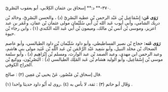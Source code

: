 ٣٧٠-** د:** إسحاق بن عثمان الكِلابي، أبو يعقوب البَصْرِيّ.

**رَوَى عَن:** إِسْمَاعِيل بْن عَبْد الرحمن بْن عطية البَصْرِيّ (د) ، والحسن البَصْرِيّ، وخالد بْن دريك الشامي، وأبي أيوب عَبد الله بْن أَبي سُلَيْمان مولى عثمان بْن عفان، وعُمَر بن عبد اعزيز، وموسى بْن أنس بْن مالك، وميمون بْن أَبي عَبد الله الكندي (١) ، وابن رجاء بْن حيوة.

**رَوَى عَنه:** حجاج بْن نصير الفساطيطي، وأبو داود سُلَيْمان بْن داود الطيالسي، وأبو عاصم الضحاك بْن مخلد النبيل، وأبو سَعِيد عَبْد الرَّحْمَنِ بْن عَبد اللَّهِ بْن عُبَيد مولى بني هاشم، وعبد الرحمن ابن مهدي، وعبد الصمد بْن عبد الوارث، ومسلم بْن إِبْرَاهِيم (د) ، وأبو سلمة موسى بْن إِسْمَاعِيل، وأَبو الوليد هشام بْن عَبد المَلِك الطيالسي (د) : البَصْرِيّون، ووكيع بْن الجراح الكوفي.

قال إسحاق بْن مَنْصُور، عَنْ يحيى بْن مَعِين (٢) : صالح.

وَقَال أبو حاتم (٣) : ثقة، لا بأس به (٤) .روى له أَبُو داود حديثا واحدا (١) .